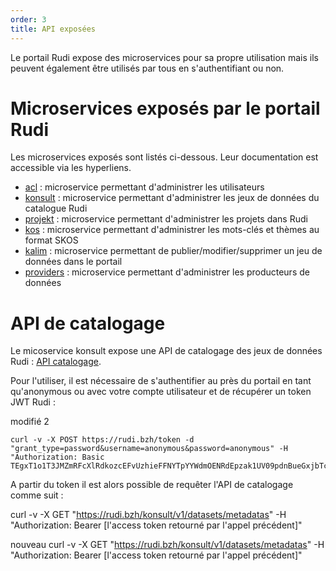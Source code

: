 ```yaml
---
order: 3
title: API exposées
---
```


Le portail Rudi expose des microservices pour sa propre utilisation mais ils peuvent également être utilisés par tous en s'authentifiant ou non.

# Microservices exposés par le portail Rudi

Les microservices exposés sont listés ci-dessous. Leur documentation est accessible via les hyperliens.

* [acl](https://rudi.bzh/acl/swagger-ui/index.html?configUrl=/acl/v3/api-docs/swagger-config) : microservice permettant d'administrer les utilisateurs
* [konsult](https://rudi.bzh/konsult/swagger-ui/index.html?configUrl=%2Fkonsult%2Fv3%2Fapi-docs%2Fswagger-config&urls.primaryName=konsult) : microservice permettant d'administrer les jeux de données du catalogue Rudi
* [projekt](https://rudi.bzh/projekt/swagger-ui/index.html?configUrl=%2Fprojekt%2Fv3%2Fapi-docs%2Fswagger-config&urls.primaryName=projekt) : microservice permettant d'administrer les projets dans Rudi
* [kos](https://rudi.bzh/kos/swagger-ui/index.html?configUrl=%2Fkos%2Fv3%2Fapi-docs%2Fswagger-config&urls.primaryName=kos) : microservice permettant d'administrer les mots-clés et thèmes au format SKOS
* [kalim](https://rudi.bzh/kalim/swagger-ui/index.html?configUrl=%2Fkalim%2Fv3%2Fapi-docs%2Fswagger-config&urls.primaryName=kalim) : microservice permettant de publier/modifier/supprimer un jeu de données dans le portail
* [providers](https://rudi.bzh/providers/swagger-ui/index.html?configUrl=%2Fproviders%2Fv3%2Fapi-docs%2Fswagger-config&urls.primaryName=providers) : microservice permettant d'administrer les producteurs de données

# API de catalogage
Le micoservice konsult expose une API de catalogage des jeux de données Rudi : [API catalogage](https://rudi.bzh/konsult/swagger-ui/index.html?configUrl=%2Fkonsult%2Fv3%2Fapi-docs%2Fswagger-config&urls.primaryName=konsult#/datasets/searchMetadatas).

Pour l'utiliser, il est nécessaire de s'authentifier au près du portail en tant qu'anonymous ou avec votre compte utilisateur et de récupérer un token JWT Rudi :

modifié 2

```
curl -v -X POST https://rudi.bzh/token -d "grant_type=password&username=anonymous&password=anonymous" -H "Authorization: Basic TEgxT1o1T3JMZmRFcXlRdkozcEFvUzhieFFNYTpYYWdmOENRdEpzak1UV09pdnBueGxjbTczb0lh"
```

A partir du token il est alors possible de requêter l'API de catalogage comme suit :

  curl -v -X GET  "https://rudi.bzh/konsult/v1/datasets/metadatas" -H "Authorization: Bearer [l'access token retourné par l'appel précédent]"
  
  nouveau
    curl -v -X GET  "https://rudi.bzh/konsult/v1/datasets/metadatas" -H "Authorization: Bearer [l'access token retourné par l'appel précédent]"

